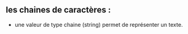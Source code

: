 ## les chaines de caractères :

- une valeur de type chaine (string) permet de représenter un texte. 